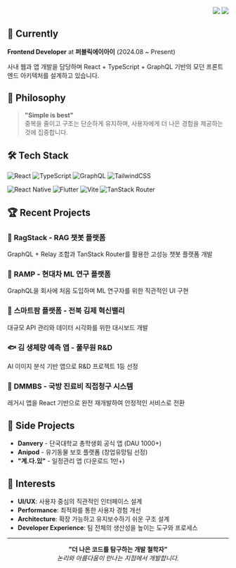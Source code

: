 <div align=right>

<a href="mailto:vanillajaem@gmail.com" target="_blank"><img src="https://img.shields.io/badge/Gmail-d14836?style=flat-square&logo=Gmail&logoColor=white"/></a>
<a href="https://github.com/mintchocojaem" target="_blank"><img src="https://img.shields.io/badge/GitHub-181717?style=flat-square&logo=GitHub&logoColor=white"/></a>

</div>

## 🚀 Currently

**Frontend Developer** at **퍼블릭에이아이** (2024.08 ~ Present)

사내 웹과 앱 개발을 담당하며 React + TypeScript + GraphQL 기반의 모던 프론트엔드 아키텍처를 설계하고 있습니다.

## 💫 Philosophy

> **"Simple is best"**  
> 중복을 줄이고 구조는 단순하게 유지하며, 사용자에게 더 나은 경험을 제공하는 것에 집중합니다.

## 🛠 Tech Stack

![React](https://img.shields.io/badge/React-61DAFB?style=for-the-badge&logo=react&logoColor=black)
![TypeScript](https://img.shields.io/badge/TypeScript-3178C6?style=for-the-badge&logo=typescript&logoColor=white)
![GraphQL](https://img.shields.io/badge/GraphQL-E10098?style=for-the-badge&logo=graphql&logoColor=white)
![TailwindCSS](https://img.shields.io/badge/TailwindCSS-06B6D4?style=for-the-badge&logo=tailwindcss&logoColor=white)

![React Native](https://img.shields.io/badge/React%20Native-61DAFB?style=for-the-badge&logo=react&logoColor=black)
![Flutter](https://img.shields.io/badge/Flutter-02569B?style=for-the-badge&logo=flutter&logoColor=white)
![Vite](https://img.shields.io/badge/Vite-646CFF?style=for-the-badge&logo=vite&logoColor=white)
![TanStack Router](https://img.shields.io/badge/TanStack%20Router-FF6B35?style=for-the-badge&logo=router&logoColor=white)

## 🏆 Recent Projects

### 🤖 **RagStack** - RAG 챗봇 플랫폼
GraphQL + Relay 조합과 TanStack Router를 활용한 고성능 챗봇 플랫폼 개발

### 🔬 **RAMP** - 현대차 ML 연구 플랫폼  
GraphQL을 회사에 처음 도입하며 ML 연구자를 위한 직관적인 UI 구현

### 🌱 **스마트팜 플랫폼** - 전북 김제 혁신밸리
대규모 API 관리와 데이터 시각화를 위한 대시보드 개발

### 🐟 **김 생체량 예측 앱** - 풀무원 R&D
AI 이미지 분석 기반 앱으로 R&D 프로젝트 1등 선정

### 🏥 **DMMBS** - 국방 진료비 직접청구 시스템
레거시 앱을 React 기반으로 완전 재개발하여 안정적인 서비스로 전환

## 📱 Side Projects

- **Danvery** - 단국대학교 총학생회 공식 앱 (DAU 1000+)
- **Anipod** - 유기동물 보호 플랫폼 (창업유망팀 선정)
- **"계.다.있"** - 일정관리 앱 (다운로드 1만+)

## 🎯 Interests

- **UI/UX**: 사용자 중심의 직관적인 인터페이스 설계
- **Performance**: 최적화를 통한 사용자 경험 개선  
- **Architecture**: 확장 가능하고 유지보수하기 쉬운 구조 설계
- **Developer Experience**: 팀 전체의 생산성을 높이는 도구와 프로세스

---

<div align=center>

**"더 나은 코드를 탐구하는 개발 철학자"**  
*논리와 아름다움이 만나는 지점에서 개발합니다.*

</div>
